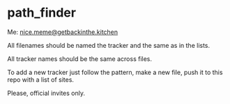 # path_finder
Me: nice.meme@getbackinthe.kitchen

All filenames should be named the tracker and the same as in the lists.

All tracker names should be the same across files.

To add a new tracker just follow the pattern, make a new file, push it to this repo with a list of sites.

Please, official invites only.
